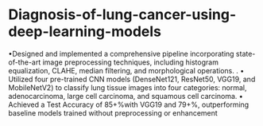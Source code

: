 # Diagnosis-of-lung-cancer-using-deep-learning-models
•Designed and implemented a comprehensive pipeline incorporating state-of-the-art image preprocessing techniques,
including histogram equalization, CLAHE, median filtering, and morphological operations. .
• Utilized four pre-trained CNN models (DenseNet121, ResNet50, VGG19, and MobileNetV2) to classify lung
tissue images into four categories: normal, adenocarcinoma, large cell carcinoma, and squamous cell carcinoma.
• Achieved a Test Accuracy of 85+%with VGG19 and 79+%, outperforming baseline models trained without preprocessing or
enhancement
